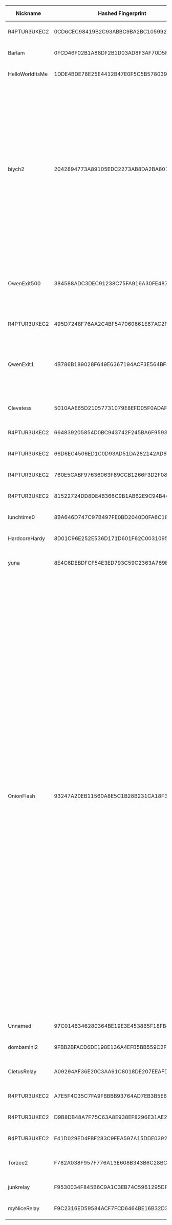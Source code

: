 | Nickname |  Hashed Fingerprint	| Or Addresses | Contact | Running | Flags | Last Seen | First Seen | Last Restarted | Advertised Bandwidth | Platform | Version | Version Status | Recommended Version | Verified hostnames | Exit policy |
|---|---|---|---|---|---|---|---|---|---|---|---|---|---|---|---|
|R4PTUR3UKEC2 | 0CD6CEC98419B2C93ABBC9BA2BC10599253C065E | ["91.98.121.58:9001"] | spatial.inputs.6w@icloud.com @anon: 0x1f901c9147A2FD1Ca8EbFc35ae65ca53d0f57e46 | false | Running, V2Dir, Valid | 2025-09-07 01:00:00 | 2025-09-07 00:00:00 | 2025-09-07 00:14:33 | 0 | Tor 0.4.8.10 on Linux | 0.4.8.10 | recommended | true | ["static.58.121.98.91.clients.your-server.de"] | ["reject *:*"]|
|Barlam | 0FCD46F02B1A88DF2B1D03AD8F3AF70D5F590546 | ["95.234.64.169:700"] | volpe_tta@proton.me | true | Running, V2Dir, Valid | 2025-09-07 21:00:00 | 2025-09-07 13:00:00 | 2025-09-07 12:14:14 | 0 | Tor 0.4.8.17 on Linux | 0.4.8.17 | recommended | true | ["host-95-234-64-169.retail.telecomitalia.it"] | ["reject *:*"]|
|HelloWorldItsMe | 1DDE4BDE78E25E4412B47E0F5C5B5780391963A0 | ["142.113.45.75:9001"] | myemail@example.com | true | Running, Valid | 2025-09-07 21:00:00 | 2025-09-07 02:00:00 | 2025-09-07 01:10:20 | 0 | Tor 0.4.8.17 on Linux | 0.4.8.17 | recommended | true | ["bras-base-mtrlpq3704w-grc-20-142-113-45-75.dsl.bell.ca"] | ["reject *:*"]|
|biych2 | 2042894773A89105EDC2273AB8DA2BA8013CCB1A | ["185.153.198.65:3306"] | main.biych2@gmail.com | true | Exit, Running, V2Dir, Valid | 2025-09-07 21:00:00 | 2025-09-07 19:00:00 | 2025-09-07 20:31:28 | 0 | Tor 0.4.8.17 on Linux | 0.4.8.17 | recommended | true | N/A | ["reject 0.0.0.0/8:*","reject 169.254.0.0/16:*","reject 127.0.0.0/8:*","reject 192.168.0.0/16:*","reject 10.0.0.0/8:*","reject 172.16.0.0/12:*","reject 185.153.198.65:*","accept *:53","accept *:80","accept *:443","accept *:5222","accept *:5223","accept *:8333","accept *:9333","accept *:18080","accept *:18081","accept *:18082","accept *:50001","accept *:50002","accept *:50003","accept *:8080","accept *:3128","accept *:1080","accept *:1194","accept 185.153.198.0/24:*","reject *:*"]|
|OwenExit500 | 384588ADC3DEC91238C75FA916A30FE487F7209A | ["89.213.174.206:9001"] | Owen Qwen <tor@railenbailen.com> | true | Exit, Running, V2Dir, Valid | 2025-09-07 21:00:00 | 2025-09-07 17:00:00 | 2025-09-07 16:27:12 | 0 | Tor 0.4.8.10 on Linux | 0.4.8.10 | recommended | true | N/A | ["reject 0.0.0.0/8:*","reject 169.254.0.0/16:*","reject 127.0.0.0/8:*","reject 192.168.0.0/16:*","reject 10.0.0.0/8:*","reject 172.16.0.0/12:*","reject 89.213.174.206:*","accept *:80","accept *:443","reject *:*"]|
|R4PTUR3UKEC2 | 495D7248F76AA2C4BF547060661E67AC2F3AF503 | ["91.98.121.58:9001"] | spatial.inputs.6w@icloud.com @anon: 0x1f901c9147A2FD1Ca8EbFc35ae65ca53d0f57e46 | false | Running, V2Dir, Valid | 2025-09-07 02:00:00 | 2025-09-07 02:00:00 | 2025-09-07 01:16:48 | 0 | Tor 0.4.8.10 on Linux | 0.4.8.10 | recommended | true | ["static.58.121.98.91.clients.your-server.de"] | ["reject *:*"]|
|QwenExit1 | 4B786B189028F649E6367194ACF3E564BF84210F | ["89.213.174.206:9001"] | Owen Qwen <tor@railenbailen.com> | true | Exit, Running, V2Dir, Valid | 2025-09-07 21:00:00 | 2025-09-07 21:00:00 | 2025-09-07 20:28:52 | 0 | Tor 0.4.8.10 on Linux | 0.4.8.10 | recommended | true | N/A | ["reject 0.0.0.0/8:*","reject 169.254.0.0/16:*","reject 127.0.0.0/8:*","reject 192.168.0.0/16:*","reject 10.0.0.0/8:*","reject 172.16.0.0/12:*","reject 89.213.174.206:*","accept *:80","accept *:443","reject *:*"]|
|Clevatess | 5010AAE65D21057731079E8EFD05F0ADAFCB5274 | ["187.213.43.174:9001"] | mrkaos@pmh.xyz | true | Running, V2Dir, Valid | 2025-09-07 21:00:00 | 2025-09-07 20:00:00 | 2025-09-07 19:24:37 | 177152 | Tor 0.4.8.17 on Darwin | 0.4.8.17 | recommended | true | N/A | ["reject *:*"]|
|R4PTUR3UKEC2 | 664839205854D0BC943742F245BA6F95930F7B52 | ["91.98.121.58:9001"] | spatial.inputs.6w@icloud.com @anon: 0x1f901c9147A2FD1Ca8EbFc35ae65ca53d0f57e46 | true | Running, V2Dir, Valid | 2025-09-07 21:00:00 | 2025-09-07 21:00:00 | 2025-09-07 20:19:17 | 0 | Tor 0.4.8.10 on Linux | 0.4.8.10 | recommended | true | N/A | ["reject *:*"]|
|R4PTUR3UKEC2 | 66D6EC4506ED1C0D93AD51DA282142AD64779FB3 | ["91.98.121.58:9001"] | spatial.inputs.6w@icloud.com @anon: 0x1f901c9147A2FD1Ca8EbFc35ae65ca53d0f57e46 | false | Running, V2Dir, Valid | 2025-09-07 02:00:00 | 2025-09-07 02:00:00 | 2025-09-07 01:09:20 | 0 | Tor 0.4.8.10 on Linux | 0.4.8.10 | recommended | true | ["static.58.121.98.91.clients.your-server.de"] | ["reject *:*"]|
|R4PTUR3UKEC2 | 760E5CABF97636063F89CCB1266F3D2F08DB3DFC | ["91.98.121.58:9001"] | 0x1f901c9147A2FD1Ca8EbFc35ae65ca53d0f57e46 (r4ptur3) | false | Running, V2Dir, Valid | 2025-09-07 20:00:00 | 2025-09-07 03:00:00 | 2025-09-07 18:15:23 | 0 | Tor 0.4.8.10 on Linux | 0.4.8.10 | recommended | true | ["static.58.121.98.91.clients.your-server.de"] | ["reject *:*"]|
|R4PTUR3UKEC2 | 81522724DD8DE4B366C9B1AB62E9C94B44366082 | ["91.98.121.58:9001"] | spatial.inputs.6w@icloud.com @anon: 0x1f901c9147A2FD1Ca8EbFc35ae65ca53d0f57e46 | false | Running, V2Dir, Valid | 2025-09-07 02:00:00 | 2025-09-07 02:00:00 | 2025-09-07 01:13:48 | 0 | Tor 0.4.8.10 on Linux | 0.4.8.10 | recommended | true | ["static.58.121.98.91.clients.your-server.de"] | ["reject *:*"]|
|lunchtime0 | 8BA646D747C97B497FE0BD2040D0FA6C18A2A4A3 | ["91.99.207.123:9001","[2a01:4f8:1c1c:b27d::1]:9001"] | L <rarity_discard300 at simplelogin dot com> | true | Running, V2Dir, Valid | 2025-09-07 21:00:00 | 2025-09-07 16:00:00 | 2025-09-07 15:28:59 | 0 | Tor 0.4.8.17 on Linux | 0.4.8.17 | recommended | true | ["static.123.207.99.91.clients.your-server.de"] | ["reject *:*"]|
|HardcoreHardy | 8D01C96E252E536D171D601F62C0031095468B48 | ["51.38.132.52:443","[2001:41d0:601:1100::5b28]:443"] | hard AT proton DOT me | true | Running, V2Dir, Valid | 2025-09-07 21:00:00 | 2025-09-07 14:00:00 | 2025-09-07 15:05:35 | 0 | Tor 0.4.8.14 on Linux | 0.4.8.14 | recommended | true | ["vps-dff54812.vps.ovh.net"] | ["reject *:*"]|
|yuna | 8E4C6DEBDFCF54E3ED793C59C2363A769B187044 | ["86.158.15.186:9001"] | yanfirewall@gmail.com | true | Running, Valid | 2025-09-07 21:00:00 | 2025-09-07 20:00:00 | 2025-09-07 18:48:18 | 0 | Tor 0.4.8.17 on FreeBSD | 0.4.8.17 | recommended | true | ["host86-158-15-186.range86-158.btcentralplus.com"] | ["reject *:*"]|
|OnionFlash | 93247A20EB11560A8E5C1B28B231CA18F3F5CE50 | ["87.121.84.116:443"] | 0x47C256AB9AEEFFE9 c_e_p_r(at)inbox(dot)lv | true | Exit, Running, V2Dir, Valid | 2025-09-07 21:00:00 | 2025-09-07 11:00:00 | 2025-09-07 10:16:10 | 0 | Tor 0.4.8.17 on Linux | 0.4.8.17 | recommended | true | N/A | ["reject 0.0.0.0/8:*","reject 169.254.0.0/16:*","reject 127.0.0.0/8:*","reject 192.168.0.0/16:*","reject 10.0.0.0/8:*","reject 172.16.0.0/12:*","reject 87.121.84.116:*","accept *:20-21","accept *:43","accept *:53","accept *:79","accept *:80-81","accept *:88","accept *:110","accept *:143","accept *:220","accept *:389","accept *:443","accept *:464","accept *:531","accept *:543-544","accept *:554","accept *:636","accept *:706","accept *:749","accept *:873","accept *:902-904","accept *:981","accept *:989-990","accept *:991","accept *:992","accept *:993","accept *:995","accept *:1194","accept *:1220","accept *:1293","accept *:1500","accept *:1533","accept *:1677","accept *:1723","accept *:1755","accept *:1863","accept *:2082","accept *:2083","accept *:2086-2087","accept *:2095-2096","accept *:2102-2104","accept *:3690","accept *:4321","accept *:4643","accept *:5050","accept *:5190","accept *:5222-5223","accept *:5228","accept *:8008","accept *:8074","accept *:8082","accept *:8087-8088","accept *:8232-8233","accept *:8332-8333","accept *:8443","accept *:8888","accept *:9418","accept *:10000","accept *:11371","accept *:19294","accept *:19638","accept *:50002","accept *:64738","reject *:*"]|
|Unnamed | 97C0146346280364BE19E3E453865F18FB4D01C6 | ["45.137.99.41:64434"] | N/A | true | Running, V2Dir, Valid | 2025-09-07 21:00:00 | 2025-09-07 06:00:00 | 2025-09-07 19:27:33 | 0 | Tor 0.4.8.17 on Linux | 0.4.8.17 | recommended | true | N/A | ["reject *:*"]|
|dombamini2 | 9FBB2BFACD6DE198E136A4EFB5BB559C2F55A78B | ["125.161.174.210:7443"] | malwaresurvive@gmail.com | true | Running, Valid | 2025-09-07 21:00:00 | 2025-09-07 19:00:00 | 2025-09-07 18:17:57 | 0 | Tor 0.4.8.10 on Linux | 0.4.8.10 | recommended | true | N/A | ["reject *:*"]|
|CletusRelay | A09294AF36E20C3AA91C8018DE207EEAFD1F7374 | ["172.11.103.93:9001"] | monqfish@proton.me | true | Running, V2Dir, Valid | 2025-09-07 21:00:00 | 2025-09-07 03:00:00 | 2025-09-07 18:22:07 | 0 | Tor 0.4.8.17 on Darwin | 0.4.8.17 | recommended | true | ["172-11-103-93.lightspeed.brhmal.sbcglobal.net"] | ["reject *:*"]|
|R4PTUR3UKEC2 | A7E5F4C35C7FA9FBBBB93764AD7EB3B5E6D3B400 | ["91.98.121.58:9001"] | spatial.inputs.6w@icloud.com @anon: 0x1f901c9147A2FD1Ca8EbFc35ae65ca53d0f57e46 | false | Running, V2Dir, Valid | 2025-09-07 02:00:00 | 2025-09-07 02:00:00 | 2025-09-07 01:29:49 | 0 | Tor 0.4.8.10 on Linux | 0.4.8.10 | recommended | true | ["static.58.121.98.91.clients.your-server.de"] | ["reject *:*"]|
|R4PTUR3UKEC2 | D9B8DB48A7F75C63A8E938EF8296E31AE2C50A9B | ["91.98.121.58:9001"] | spatial.inputs.6w@icloud.com @anon: 0x1f901c9147A2FD1Ca8EbFc35ae65ca53d0f57e46 | false | Running, V2Dir, Valid | 2025-09-07 02:00:00 | 2025-09-07 02:00:00 | 2025-09-07 01:34:33 | 0 | Tor 0.4.8.10 on Linux | 0.4.8.10 | recommended | true | ["static.58.121.98.91.clients.your-server.de"] | ["reject *:*"]|
|R4PTUR3UKEC2 | F41D029ED4FBF283C9FEA597A15DDE039277D357 | ["91.98.121.58:9001"] | spatial.inputs.6w@icloud.com @anon: 0x1f901c9147A2FD1Ca8EbFc35ae65ca53d0f57e46 | false | Running, V2Dir, Valid | 2025-09-07 02:00:00 | 2025-09-07 02:00:00 | 2025-09-07 01:19:27 | 0 | Tor 0.4.8.10 on Linux | 0.4.8.10 | recommended | true | ["static.58.121.98.91.clients.your-server.de"] | ["reject *:*"]|
|Torzee2 | F782A038F957F776A13E608B343B6C28BCD341F4 | ["45.9.156.161:9002","[2a0e:bfc7::216:3cff:fece:19ec]:9002"] | Torzee <torzeee1@gmail.com> | true | Exit, Running, V2Dir, Valid | 2025-09-07 21:00:00 | 2025-09-07 18:00:00 | 2025-09-07 17:55:46 | 0 | Tor 0.4.8.10 on Linux | 0.4.8.10 | recommended | true | N/A | ["reject *:*"]|
|junkrelay | F9530034F845B6C9A1C3EB74C5961295DF8BF784 | ["180.150.90.44:9001","[2403:580e:67d:0:96c6:91ff:fea2:36da]:9001"] | Random Person <nobody AT notmyemail dot com> | true | Running, V2Dir, Valid | 2025-09-07 21:00:00 | 2025-09-07 10:00:00 | 2025-09-07 08:30:34 | 0 | Tor 0.4.8.17 on Linux | 0.4.8.17 | recommended | true | N/A | ["reject *:*"]|
|myNiceRelay | F9C2316ED59584ACF7FCD6464BE16B32D31F14A1 | ["202.71.14.155:443"] | your@e-mail | true | Running, V2Dir, Valid | 2025-09-07 21:00:00 | 2025-09-07 21:00:00 | 2025-09-07 20:21:51 | 0 | Tor 0.4.8.10 on Linux | 0.4.8.10 | recommended | true | N/A | ["reject *:*"]|
